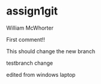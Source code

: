 # assign1git
William McWhorter


First comment!!

This should change the new branch


testbranch change


edited from windows laptop

